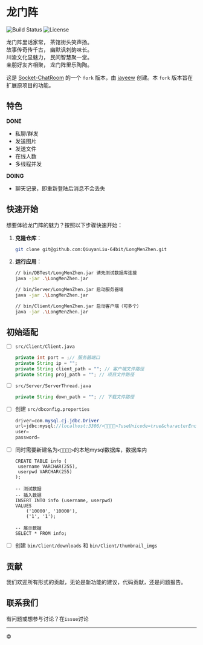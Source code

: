 # 龙门阵

![Build Status](https://img.shields.io/badge/build-passing-brightgreen) ![License](https://img.shields.io/badge/license-MIT-blue)

龙门阵里话家常，  茶馆街头笑声扬。  
故事传奇传千古，  幽默讽刺韵味长。  
川渝文化显魅力，  民间智慧聚一堂。  
亲朋好友齐相聚，  龙门阵里乐陶陶。

这是 [Socket-ChatRoom](https://github.com/jayeew/Socket-ChatRoom) 的一个 `fork` 版本，由 [jayeew](https://github.com/jayeew) 创建。本 `fork` 版本旨在扩展原项目的功能。

## 特色

**DONE**

- 私聊/群发
- 发送图片
- 发送文件
- 在线人数
- 多线程并发

**DOING**

- 聊天记录，即重新登陆后消息不会丢失

## 快速开始

想要体验龙门阵的魅力？按照以下步骤快速开始：

1. **克隆仓库**：

   ```bash
   git clone git@github.com:QiuyanLiu-64bit/LongMenZhen.git
   ```
2. **运行应用**：

   ```bash
   // bin/DBTest/LongMenZhen.jar 请先测试数据库连接
   java -jar .\LongMenZhen.jar

   // bin/Server/LongMenZhen.jar 启动服务器端
   java -jar .\LongMenZhen.jar
   
   // bin/Client/LongMenZhen.jar 启动客户端（可多个）
   java -jar .\LongMenZhen.jar
   ```

## 初始适配

- [ ] `src/Client/Client.java`

    ```java
    private int port = ;// 服务器端口
    private String ip = "";
    private String client_path = ""; // 客户端文件路径
    private String proj_path = ""; // 项目文件路径
    ```
- [ ] `src/Server/ServerThread.java`

    ```java
    private String down_path = ""; // 下载文件路径
    ```
- [ ] 创建 `src/dbconfig.properties`

    ```java
    driver=com.mysql.cj.jdbc.Driver
    url=jdbc:mysql://localhost:3306/<👀👀👀👀>?useUnicode=true&characterEncoding=utf-8&useSSL=false
    user=
    password=
    ```
- [ ] 同时需要新建名为`<👀👀👀👀>`的本地mysql数据库，数据库内

   ```mysql
   CREATE TABLE info (
    username VARCHAR(255),
    userpwd VARCHAR(255)
   );
   
   -- 测试数据
   -- 插入数据
   INSERT INTO info (username, userpwd)
   VALUES
       ('10000', '10000'),
       ('1', '1');

   -- 展示数据
   SELECT * FROM info;
   ```
- [ ] 创建 `bin/Client/downloads` 和 `bin/Client/thumbnail_imgs`

## 贡献

我们欢迎所有形式的贡献，无论是新功能的建议，代码贡献，还是问题报告。

## 联系我们

有问题或想参与讨论？在`issue`讨论

---

© 
